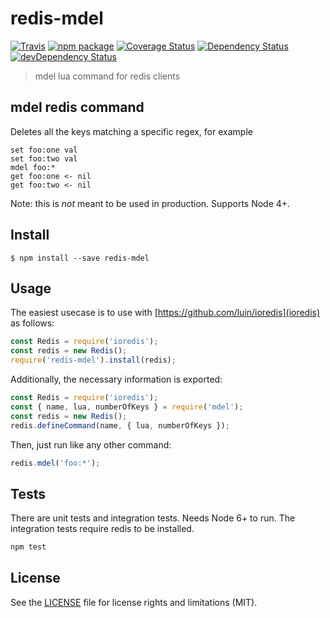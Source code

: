 # redis-mdel

[![Travis][build-badge]][build]
[![npm package][npm-badge]][npm]
[![Coverage Status][coveralls-badge]][coveralls]
[![Dependency Status][dependency-status-badge]][dependency-status]
[![devDependency Status][dev-dependency-status-badge]][dev-dependency-status]

> mdel lua command for redis clients

## mdel redis command

Deletes all the keys matching a specific regex, for example

```
set foo:one val
set foo:two val
mdel foo:*
get foo:one <- nil
get foo:two <- nil
```

Note: this is *not* meant to be used in production. Supports Node 4+.

## Install

```
$ npm install --save redis-mdel
```

## Usage

The easiest usecase is to use with [https://github.com/luin/ioredis](ioredis) as follows:

```js
const Redis = require('ioredis');
const redis = new Redis();
require('redis-mdel').install(redis);
```

Additionally, the necessary information is exported:

```js
const Redis = require('ioredis');
const { name, lua, numberOfKeys } = require('mdel');
const redis = new Redis();
redis.defineCommand(name, { lua, numberOfKeys });
```

Then, just run like any other command:

```js
redis.mdel('foo:*');
```

## Tests

There are unit tests and integration tests. Needs Node 6+ to run. The integration tests require redis to be installed.

```bash
npm test
```

## License

See the [LICENSE](LICENSE.md) file for license rights and limitations (MIT).

[build-badge]: https://img.shields.io/travis/perrin4869/redis-mdel/master.svg?style=flat-square
[build]: https://travis-ci.org/perrin4869/redis-mdel

[npm-badge]: https://img.shields.io/npm/v/redis-mdel.svg?style=flat-square
[npm]: https://www.npmjs.org/package/redis-mdel

[coveralls-badge]: https://img.shields.io/coveralls/perrin4869/redis-mdel/master.svg?style=flat-square
[coveralls]: https://coveralls.io/r/perrin4869/redis-mdel

[dependency-status-badge]: https://david-dm.org/perrin4869/redis-mdel.svg?style=flat-square
[dependency-status]: https://david-dm.org/perrin4869/redis-mdel

[dev-dependency-status-badge]: https://david-dm.org/perrin4869/redis-mdel/dev-status.svg?style=flat-square
[dev-dependency-status]: https://david-dm.org/perrin4869/redis-mdel#info=devDependencies
